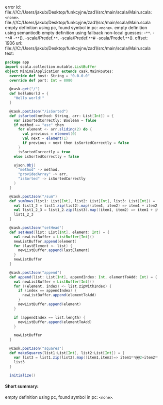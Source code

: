 error id: file:///C:/Users/jakub/Desktop/funkcyjne/zad1/src/main/scala/Main.scala:`<none>`.
file:///C:/Users/jakub/Desktop/funkcyjne/zad1/src/main/scala/Main.scala
empty definition using pc, found symbol in pc: `<none>`.
empty definition using semanticdb
empty definition using fallback
non-local guesses:
	 -`**`.
	 -`**`#
	 -`**`().
	 -scala/Predef.`**`.
	 -scala/Predef.`**`#
	 -scala/Predef.`**`().
offset: 1906
uri: file:///C:/Users/jakub/Desktop/funkcyjne/zad1/src/main/scala/Main.scala
text:
```scala
package app
import scala.collection.mutable.ListBuffer
object MinimalApplication extends cask.MainRoutes:
  override def host: String = "0.0.0.0"
  override def port: Int = 8080

  @cask.get("/")
  def helloWorld = {
    "Hello world!"
  }

  @cask.postJson("/isSorted")
  def isSorted(method: String, arr: List[Int]) = {
    var isSortedCorrectly: Boolean = false
    if method == "asc" then
      for element <- arr.sliding(2) do {
        val previous = element(0)
        val next = element(1)
        if previous > next then isSortedCorrectly = false
      }
      isSortedCorrectly = true
    else isSortedCorrectly = false

    ujson.Obj(
      "method" -> method,
      "providedArray" -> arr,
      "isSorted" -> isSortedCorrectly
    )
  }

  @cask.postJson("/sum")
  def sumRows(list1: List[Int], list2: List[Int], list3: List[Int]) = {
    val list1_2 = list1.zip(list2).map((item1, item2) => item1 + item2)
    val list1_2_3 = list1_2.zip(list3).map((item1, item2) => item1 + item2)
    list1_2_3
  }

  @cask.postJson("setHead")
  def setHead(list: List[Int], element: Int) = {
    val newListBuffer = ListBuffer[Int]()
    newListBuffer.append(element)
    for (lastElement <- list) {
      newListBuffer.append(lastElement)
    }
    newListBuffer
  }

  @cask.postJson("append")
  def append(list: List[Int], appendIndex: Int, elementToAdd: Int) = {
    val newListBuffer = ListBuffer[Int]()
    for ((element, index) <- list.zipWithIndex) {
      if (index == appendIndex) {
        newListBuffer.append(elementToAdd)
      }
      newListBuffer.append(element)
    }

    if (appendIndex == list.length) {
      newListBuffer.append(elementToAdd)
    }

    newListBuffer
  }

  @cask.postJson("squares")
  def makeSquares(list1:List[Int], list2:List[Int]) = {
    var list3 = list1.zip(list2).map((item1,item2)=> item1**@@2+item2**2)
    list3
  }

  initialize()

```


#### Short summary: 

empty definition using pc, found symbol in pc: `<none>`.